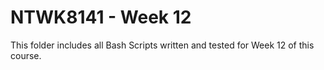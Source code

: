 # NTWK8141 - Week 12

This folder includes all Bash Scripts written and tested for Week 12 of this course.
